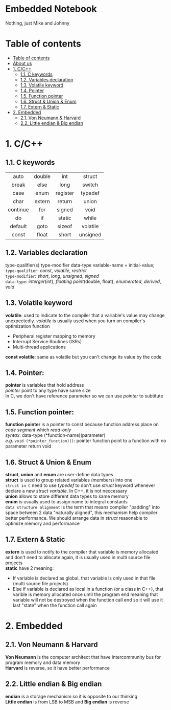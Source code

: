 # Embedded Notebook
Nothing, just Mike and Johnny
# Table of contents
- [Table of contents](#table-of-contents)
- [About us](/about-us/about-us.md)
- [1. C/C++](#1-cc)
  - [1.1. C keywords](#11-c-keywords)
  - [1.2. Variables declaration](#12-variables-declaration)
  - [1.3. Volatile keyword](#13-volatile-keyword)
  - [1.4. Pointer](#14-pointer)
  - [1.5. Function pointer](#15-function-pointer)
  - [1.6. Struct & Union & Enum](#16-struct--union--enum)
  - [1.7. Extern & Static](#17-extern--static)
- [2. Embedded](#2-embedded)
  - [2.1. Von Neumann & Harvard](#21-von-neumann--harvard)
  - [2.2. Little endian & Big endian](#22-little-endian--big-endian)

# 1. C/C++

## 1.1. C keywords
|           |           |           |           |
| :---:     | :---:     |  :---:    | :---:     |
| auto	    | double	  | int	      | struct    |
| break	    | else	    | long	    | switch    |
| case	    | enum	    | register	| typedef   |
| char	    | extern	  | return	  | union     |
| continue	| for	      | signed	  | void      |
| do	      | if	      | static	  | while     |
| default	  | goto	    | sizeof	  | volatile  |
| const	    | float	    | short	    | unsigned  |

## 1.2. Variables declaration
type-qualifier(s) type-modifier data-type variable-name = initial-value; \
`type-qualifier`: *const*, *volatile*, *restrict* \
`type-modifier`: *short*, *long*, *unsigned*, *signed* \
`data-type`: *interger*(int), *floating point*(double, float), *enumerated*, *derived*, *void* 

## 1.3. Volatile keyword
**volatile**: used to indicate to the compiler that a variable's value may change unexpectedly. *volatile* is usually used when you turn on compiler's optimization function 
* Peripheral register mapping to memory 
* Interrupt Service Routines (ISRs) 
* Multi-thread applications

**const volatile**: same as volatile but you can't change its value by the code

## 1.4. Pointer:
**pointer** is variables that hold address \
*pointer* point to any type have same size \
In C, we don't have reference parameter so we can use *pointer* to subtitute

## 1.5. Function pointer:
**function pointer** is a pointer to const because function address place on *code segment* which *read-only* \
*syntax*: data-type (*function-name)(parameter) \
*e.g.* `void (*pointer_function)()`: pointer function point to a function with no parameter return void

## 1.6. Struct & Union & Enum
**struct**, **union** and **enum** are user-define data types \
**struct** is used to group related variables (members) into one  
`struct in C` need to use *typedef* to don't use *struct* keyword whenever declare a new *struct variable*. In C++, it is not neccessary \
**union** allows to store different data types to same memory     \
**enum** is usually used to assign name to integral constants \
`data structure alignment` is the term that means compiler "padding" into space between 2 data "naturally aligned", this mechanism help compiler better performance. We should arrange data in *struct* reasonable to optimize memory and performance

## 1.7. Extern & Static
**extern** is used to notify to the compiler that variable is memory allocated and don't need to allocate again, it is usually used in multi source file projects \
**static** have 2 meaning: 
* If variable is declared as global, that variable is only used in that file (multi source file projects)
* Else if variable is declared as local in a function (or a class in C++), that varible is memory allocated once until the program end meaning that variable will not be destroyed when the function call end so it will use it last "state" when the function call again
# 2. Embedded
## 2.1. Von Neumann & Harvard
**Von Neumann** is the computer architect that have intercommunity bus for program memory and data memory \
**Harvard**  is reverse, so it have better performance
## 2.2. Little endian & Big endian
**endian** is a storage mechanism so it is opposite to our thinking \
**Little endian** is from LSB to MSB and **Big endian** is reverse